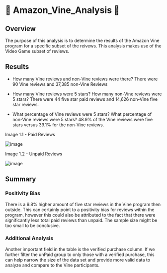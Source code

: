 # 🌿 Amazon_Vine_Analysis 🌿

## Overview
The purpose of this analysis is to determine the results of the Amazon Vine program for a specific subset of the reivews. This analysis makes use of the Video Game subset of reviews.

## Results
- How many Vine reviews and non-Vine reviews were there?
There were 90 Vine reviews and 37,385 non-Vine Reviews

- How many Vine reviews were 5 stars? How many non-Vine reviews were 5 stars?
There were 44 five star paid reviews and 14,626 non-Vine five star reviews.

- What percentage of Vine reviews were 5 stars? What percentage of non-Vine reviews were 5 stars?
48.9% of the Vine reviews were five stars versus 39.1% for the non-Vine reviews.

Image 1.1 - Paid Reviews

![image](https://user-images.githubusercontent.com/107961905/196832432-3cce522a-cb9c-4622-ba7a-de7405cbdeaa.png)

Image 1.2 - Unpaid Reviews

![image](https://user-images.githubusercontent.com/107961905/196832446-7bb82c83-9525-4460-94fd-7f6d400f0e57.png)


## Summary
### Positivity Bias
There is a 9.8% higher amount of five star reviews in the Vine program then outside. This can certainly point to a positivity bias for reviews within the program, however this could also be attributed to the fact that there were significantly less total paid reviews than unpaid. The sample size might be too small to be conclusive. 
### Additional Analysis
Another important field in the table is the verified purchase column. If we further filter the unPaid group to only those with a verified purchase, this can help narrow the size of the data set and provide more valid data to analyze and compare to the Vine participants.